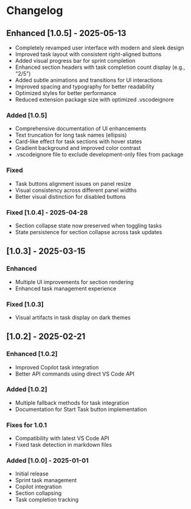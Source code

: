 # Changelog

## Enhanced [1.0.5] - 2025-05-13

- Completely revamped user interface with modern and sleek design
- Improved task layout with consistent right-aligned buttons
- Added visual progress bar for sprint completion
- Enhanced section headers with task completion count display (e.g., "2/5")
- Added subtle animations and transitions for UI interactions
- Improved spacing and typography for better readability
- Optimized styles for better performance
- Reduced extension package size with optimized .vscodeignore

### Added [1.0.5]

- Comprehensive documentation of UI enhancements
- Text truncation for long task names (ellipsis)
- Card-like effect for task sections with hover states
- Gradient background and improved color contrast
- .vscodeignore file to exclude development-only files from package

### Fixed

- Task buttons alignment issues on panel resize
- Visual consistency across different panel widths
- Better visual distinction for disabled buttons

### Fixed [1.0.4] - 2025-04-28

- Section collapse state now preserved when toggling tasks
- State persistence for section collapse across task updates

## [1.0.3] - 2025-03-15

### Enhanced

- Multiple UI improvements for section rendering
- Enhanced task management experience

### Fixed [1.0.3]

- Visual artifacts in task display on dark themes

## [1.0.2] - 2025-02-21

### Enhanced [1.0.2]

- Improved Copilot task integration
- Better API commands using direct VS Code API

### Added [1.0.2]

- Multiple fallback methods for task integration
- Documentation for Start Task button implementation

### Fixes for 1.0.1

- Compatibility with latest VS Code API
- Fixed task detection in markdown files

### Added [1.0.0] - 2025-01-01

- Initial release
- Sprint task management
- Copilot integration
- Section collapsing
- Task completion tracking
